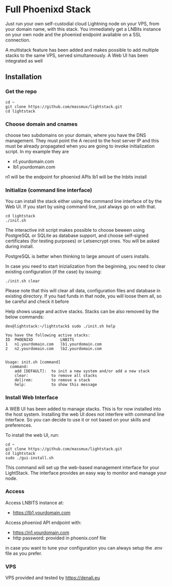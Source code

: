 # Full Phoenixd Stack

 Just run your own self-custodial cloud Lightning node on your VPS, from your domain name, with this stack. You immediately get a LNBits instance on your own node and the phoenixd endpoint available on a SSL connection.

 A multistack feature has been added and makes possible to add multiple stacks to the same VPS, served simultaneously. A Web UI has been integrated as well

## Installation

### Get the repo

```
cd ~
git clone https://github.com/massmux/lightstack.git
cd lightstack
```

### Choose domain and cnames

choose two subdomains on your domain, where you have the DNS management. They must point the A record to the host server IP and this must be already propagated when you are going to invoke initialization script. In my example they are

- n1.yourdomain.com
- lb1.yourdomain.com

n1 will be the endpoint for phoenixd APIs
lb1 will be the lnbits install

### Initialize (command line interface)

You can install the stack either using the command line interface of by the Web UI. If you start by using command line, just always go on with that.

```
cd lightstack
./init.sh

```

The interactive init script makes possible to choose beween using PostgreSQL or SQLite as database support, and choose self-signed certificates (for testing purposes) or Letsencrypt ones. You will be asked during install.

PostgreSQL is better when thinking to large amount of users installs.

In case you need to start inizialization from the beginning, you need to clear existing configuration (if the case) by issuing:

```
./init.sh clear
```

Please note that this will clear all data, configuration files and database in existing directory. If you had funds in that node, you will loose them all, so be careful and check it before

 Help shows usage and active stacks. Stacks can be also removed by the below commands:

```
dev@lightstack:~/lightstack$ sudo ./init.sh help

You have the following active stacks:
ID  PHOENIXD            LNBITS
1   n1.yourdomain.com   lb1.yourdomain.com
2   n2.yourdomain.com   lb2.yourdomain.com


Usage: init.sh [command]
  command:
    add [DEFAULT]:  to init a new system and/or add a new stack
    clear:          to remove all stacks
    del|rem:        to remove a stack
    help:           to show this message
```

### Install Web Interface

A WEB UI has been added to manage stacks. This is for now installed into the host system. Installing the web UI does not interfere with command line interface. So you can decide to use it or not based on your skills and preferences.

To install the web UI, run:

```
cd ~
git clone https://github.com/massmux/lightstack.git
cd lightstack
sudo ./gui-install.sh
```

This command will set up the web-based management interface for your LightStack. The interface provides an easy way to monitor and manage your node.


### Access

Access LNBITS instance at:

- https://lb1.yourdomain.com

Access phoenixd API endpoint with:

- https://n1.yourdomain.com
- http password: provided in phoenix.conf file

in case you want to tune your configuration you can always setup the .env file as you prefer.

### VPS

VPS provided and tested by https://denali.eu
